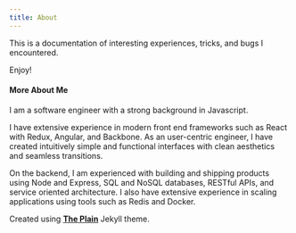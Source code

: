 ```yaml
---
title: About
---
```


This is a documentation of interesting experiences, tricks, and bugs I encountered.

Enjoy!

#### More About Me

I am a software engineer with a strong background in Javascript.

I have extensive experience in modern front end frameworks such as React with Redux, Angular, and Backbone. As an user-centric engineer, I have created intuitively simple and functional interfaces with clean aesthetics and seamless transitions.

On the backend, I am experienced with building and shipping products using Node and Express, SQL and NoSQL databases, RESTful APIs, and service oriented architecture. I also have extensive experience in scaling applications using tools such as Redis and Docker.

Created using [**The Plain**](http://jekyllthemes.org/themes/the-plain/) Jekyll theme.
